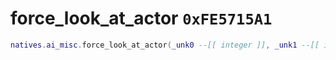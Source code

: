 # force_look_at_actor `0xFE5715A1`

```lua
natives.ai_misc.force_look_at_actor(_unk0 --[[ integer ]], _unk1 --[[ integer ]], _unk2 --[[ integer ]])
```